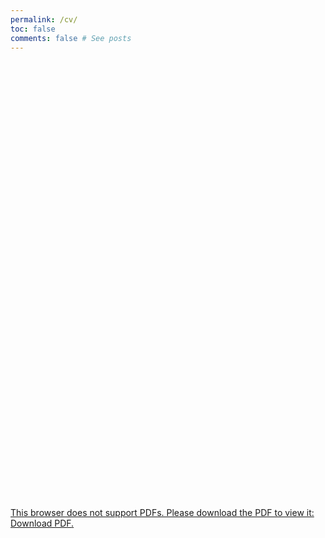 ```yaml
---
permalink: /cv/
toc: false
comments: false # See posts
---
```


<a href="../CV.pdf" Download CV here>
<object data="../CV.pdf" type="application/pdf" width="700px" height="700px">
    <embed src="../CV.pdf#toolbar=0&navpanes=0&scrollbar=0" width="700px" height="700px">
        <p>This browser does not support PDFs. Please download the PDF to view it: <a href="../CV.pdf">Download PDF</a>.</p>
    </embed>
</object>

